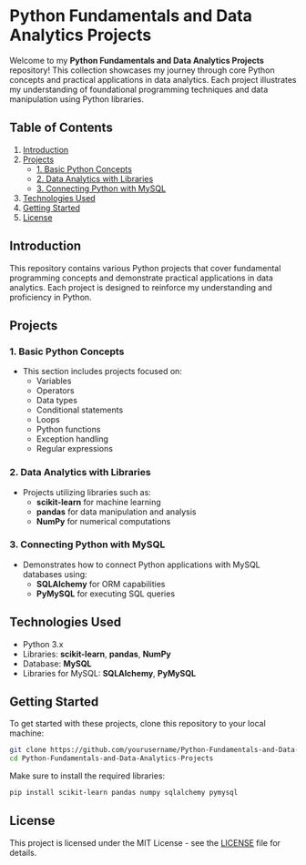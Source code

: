 # Python Fundamentals and Data Analytics Projects

Welcome to my **Python Fundamentals and Data Analytics Projects** repository! This collection showcases my journey through core Python concepts and practical applications in data analytics. Each project illustrates my understanding of foundational programming techniques and data manipulation using Python libraries.

## Table of Contents
1. [Introduction](#introduction)
2. [Projects](#projects)
   - [1. Basic Python Concepts](#basic-python-concepts)
   - [2. Data Analytics with Libraries](#data-analytics-with-libraries)
   - [3. Connecting Python with MySQL](#connecting-python-with-mysql)
3. [Technologies Used](#technologies-used)
4. [Getting Started](#getting-started)
5. [License](#license)

## Introduction
This repository contains various Python projects that cover fundamental programming concepts and demonstrate practical applications in data analytics. Each project is designed to reinforce my understanding and proficiency in Python.

## Projects

### 1. Basic Python Concepts
   * This section includes projects focused on:
     - Variables
     - Operators
     - Data types
     - Conditional statements
     - Loops
     - Python functions
     - Exception handling
     - Regular expressions

### 2. Data Analytics with Libraries
   * Projects utilizing libraries such as:
     - **scikit-learn** for machine learning
     - **pandas** for data manipulation and analysis
     - **NumPy** for numerical computations

### 3. Connecting Python with MySQL
   * Demonstrates how to connect Python applications with MySQL databases using:
     - **SQLAlchemy** for ORM capabilities
     - **PyMySQL** for executing SQL queries

## Technologies Used
- Python 3.x
- Libraries: **scikit-learn**, **pandas**, **NumPy**
- Database: **MySQL**
- Libraries for MySQL: **SQLAlchemy**, **PyMySQL**

## Getting Started
To get started with these projects, clone this repository to your local machine:

```bash
git clone https://github.com/yourusername/Python-Fundamentals-and-Data-Analytics-Projects.git
cd Python-Fundamentals-and-Data-Analytics-Projects
```

Make sure to install the required libraries:

```bash
pip install scikit-learn pandas numpy sqlalchemy pymysql
```

## License
This project is licensed under the MIT License - see the [LICENSE](LICENSE) file for details.
  
